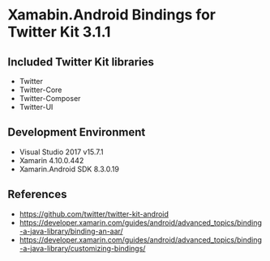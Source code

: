 # Xamabin.Android Bindings for Twitter Kit 3.1.1

## Included Twitter Kit libraries

- Twitter
- Twitter-Core
- Twitter-Composer
- Twitter-UI



## Development Environment

- Visual Studio 2017 v15.7.1
- Xamarin 4.10.0.442 
- Xamarin.Android SDK 8.3.0.19

## References

- https://github.com/twitter/twitter-kit-android
- https://developer.xamarin.com/guides/android/advanced_topics/binding-a-java-library/binding-an-aar/
- https://developer.xamarin.com/guides/android/advanced_topics/binding-a-java-library/customizing-bindings/

